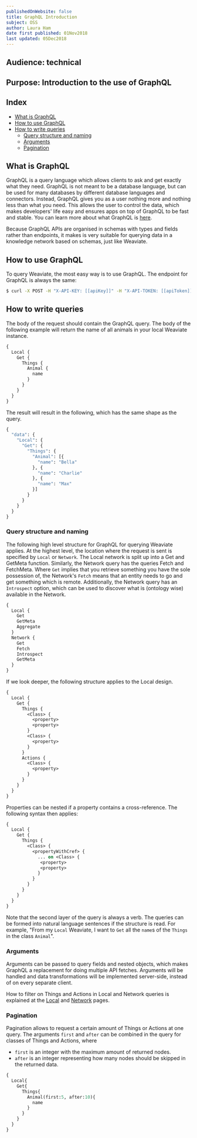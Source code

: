```yaml
---
publishedOnWebsite: false
title: GraphQL Introduction
subject: OSS
author: Laura Ham
date first published: 01Nov2018
last updated: 05Dec2018
---
```


## Audience: technical

## Purpose: Introduction to the use of GraphQL

## Index

- [What is GraphQL](#what-is-graphql)
- [How to use GraphQL](#how-to-use-graphql)
- [How to write queries](#how-to-write-queries)
  - [Query structure and naming](#query-structure-and-naming)
  - [Arguments](#arguments)
  - [Pagination](#pagination)

## What is GraphQL

GraphQL is a query language which allows clients to ask and get exactly what they need. GraphQL is not meant to be a database language, but can be used for many databases by different database languages and connectors. Instead, GraphQL gives you as a user nothing more and nothing less than what you need. This allows the user to control the data, which makes developers' life easy and ensures apps on top of GraphQL to be fast and stable. You can learn more about what GraphQL is [here](https://graphql.org/).

Because GraphQL APIs are organised in schemas with types and fields rather than endpoints, it makes is very suitable for querying data in a knowledge network based on schemas, just like Weaviate.


## How to use GraphQL

To query Weaviate, the most easy way is to use GraphQL. The endpoint for GraphQL is always the same:

```bash
$ curl -X POST -H "X-API-KEY: [[apiKey]]" -H "X-API-TOKEN: [[apiToken]]" -H "Content-Type: application/json" --data '[[DATA]]' "https://weaviate-host/weaviate/v1/graphql"
```

## How to write queries

The body of the request should contain the GraphQL query. The body of the following example will return the name of all animals in your local Weaviate instance.
```graphql
{
  Local {
    Get {
      Things {
        Animal {
          name
        }
      }
    }
  }
}
```

The result will result in the following, which has the same shape as the query. 
```graphql
{
  "data": {
    "Local": {
      "Get": {
        "Things": {
          "Animal": [{
            "name": "Bella"
          }, {
            "name": "Charlie"
          }, {
            "name": "Max"
          }]
        }
      }
    }
  }
}
```


### Query structure and naming

The following high level structure for GraphQL for querying Weaviate applies. At the highest level, the location where the request is sent is specified by `Local` or `Network`. The Local network is split up into a Get and GetMeta function. Similarly, the Network query has the queries Fetch and FetchMeta. Where `Get` implies that you retrieve something you have the sole possession of, the Network's `Fetch` means that an entity needs to go and get something which is remote. Additionally, the Network query has an `Introspect` option, which can be used to discover what is (ontology wise) available in the Network.

``` graphql
{
  Local {
    Get
    GetMeta
    Aggregate
  }
  Network {
    Get
    Fetch
    Introspect
    GetMeta
  }
}
```

If we look deeper, the following structure applies to the Local design.
``` graphql
{
  Local {
    Get {
      Things {
        <Class> {
          <property>
          <property>
        }
        <Class> {
          <property>
        }
      }
      Actions {
        <Class> {
          <property>
        }
      }
    }
  }
}
```
Properties can be nested if a property contains a cross-reference. The following syntax then applies:

``` graphql
{
  Local {
    Get {
      Things {
        <Class> {
          <propertyWithCref> {
            ... on <Class> {
             <property>
             <property>
            }
          }
        }
      }
    }
  }
}
```

Note that the second layer of the query is always a verb. The queries can be formed into natural language sentences if the structure is read. For example, "From my `Local` Weaviate, I want to `Get` all the `name`s of the `Things` in the class `Animal`".


### Arguments

Arguments can be passed to query fields and nested objects, which makes GraphQL a replacement for doing multiple API fetches. Arguments will be handled and data transformations will be implemented server-side, instead of on every separate client. 

How to filter on Things and Actions in Local and Network queries is explained at the [Local](#) and [Network](#) pages.


### Pagination

Pagination allows to request a certain amount of Things or Actions at one query. The arguments `first` and `after` can be combined in the query for classes of Things and Actions, where
- `first` is an integer with the maximum amount of returned nodes.
- `after` is an integer representing how many nodes should be skipped in the returned data.

``` graphql
{
  Local{
    Get{
      Things{
        Animal(first:5, after:10){
          name
        }
      }
    }
  }
}
```